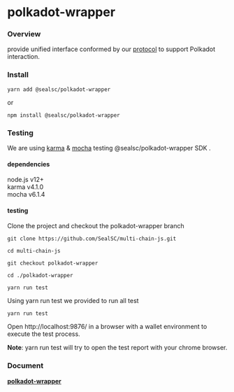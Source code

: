 # polkadot-wrapper

### Overview

provide unified interface conformed by our [protocol](https://github.com/SealSC/multi-chain-js/tree/main/protocol) to support Polkadot interaction.

### Install

```
yarn add @sealsc/polkadot-wrapper
```
 or 
```
npm install @sealsc/polkadot-wrapper
```    

### Testing
We are using [karma](http://karma-runner.github.io/6.3/intro/configuration.html) & [mocha](https://mochajs.org/) testing @sealsc/polkadot-wrapper SDK .

#### dependencies
node.js v12+   
karma v4.1.0   
mocha v6.1.4   

#### testing

Clone the project and checkout the polkadot-wrapper branch

```
git clone https://github.com/SealSC/multi-chain-js.git

cd multi-chain-js

git checkout polkadot-wrapper

cd ./polkadot-wrapper

yarn run test

```  

Using yarn run test we provided to run all test
```
yarn run test
```
Open http://localhost:9876/ in a browser with a wallet environment to execute the test process.

**Note**: yarn run test will try to open the test report with your chrome browser.

### Document

**[polkadot-wrapper](https://multi-chain-js-doc.seor.io/en/polkadot/)**  

